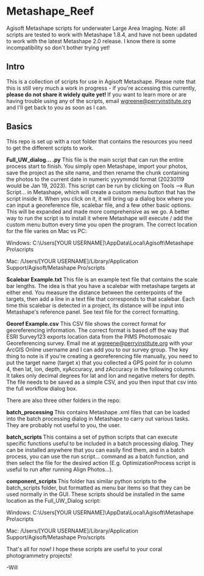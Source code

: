 # Metashape_Reef
Agisoft Metashape scripts for underwater Large Area Imaging. Note: all scripts are tested to work with Metashape 1.8.4, and have not been updated to work with the latest Metashape 2.0 release. I know there is some incompatibility so don't bother trying yet!

## Intro
This is a collection of scripts for use in Agisoft Metashape. Please note that this is still very much a work in progress - if you're accessing this currently, <b> please do not share it widely quite yet! </b> If you want to learn more or are having trouble using any of the scripts, email wgreene@perryinstitute.org and I'll get back to you as soon as I can. 

## Basics
This repo is set up with a root folder that contains the resources you need to get the different scripts to work. 

<b>Full_UW_dialog... .py</b> This file is the main script that can run the entire process start to finish. You simply open Metashape, import your photos, save the project as the site name, and then rename the chunk containing the photos to the current date in numeric yyyymmdd format (20230119 would be Jan 19, 2023). This script can be run by clicking on Tools --> Run Script... in Metashape, which will create a custom menu button that has the script inside it. When you click on it, it will bring up a dialog box where you can input a georeference file, scalebar file, and a few other basic options. This will be expanded and made more comprehensive as we go. A better way to run the script is to install it where Metashape will execute / add the custom menu button every time you open the program. The correct location for the file varies on Mac vs PC:

Windows: C:\Users\[YOUR USERNAME]\AppData\Local\Agisoft\Metashape Pro\scripts

Mac: /Users/[YOUR USERNAME]/Library/Application Support/Agisoft/Metashape Pro/scripts

<b>Scalebar Example.txt</b> This file is an example text file that contains the scale bar lengths. The idea is that you have a scalebar with metashape targets at either end. You measure the distance between the centerpoints of the targets, then add a line in a text file that corresponds to that scalebar. Each time this scalebar is detected in a project, its distance will be input into Metashape's reference panel. See text file for the correct formatting.

<b>Georef Example.csv</b> This CSV file shows the correct format for georeferencing information. The correct format is based off the way that ESRI Survey123 exports location data from the PIMS Photomosaic Georeferencing survey. Email me at wgreene@perryinstitute.org with your ArcGIS Online username and I can add you to our survey group. The key thing to note is if you're creating a georeferencing file manually, you need to put the target name (target x) that you collected a GPS point for in column 4, then lat, lon, depth, xyAccuracy, and zAccuracy in the following columns. It takes only decimal degrees for lat and lon and negative meters for depth. The file needs to be saved as a simple CSV, and you then input that csv into the full workflow dialog box.

There are also three other folders in the repo:

<b> batch_processing </b> This contains Metashape .xml files that can be loaded into the batch processing dialog in Metashape to carry out various tasks. They are probably not useful to you, the user.

<b> batch_scripts </b> This contains a set of python scripts that can execute specific functions useful to be included in a batch processing dialog. They can be installed anywhere that you can easily find them, and in a batch process, you can use the run script... command as a batch function, and then select the file for the desired action (E.g. OptimizationProcess script is useful to run after running Align Photos...). 

<b> component_scripts </b> This folder has similar python scripts to the batch_scripts folder, but formatted as menu bar items so that they can be used normally in the GUI. These scripts should be installed in the same location as the Full_UW_Dialog script:

Windows: C:\Users\[YOUR USERNAME]\AppData\Local\Agisoft\Metashape Pro\scripts

Mac: /Users/[YOUR USERNAME]/Library/Application Support/Agisoft/Metashape Pro/scripts

That's all for now! I hope these scripts are useful to your coral photogrammetry projects!

-Will


